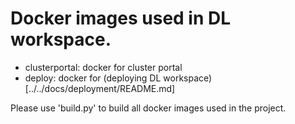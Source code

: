 # Docker images used in DL workspace. 

* clusterportal: docker for cluster portal
* deploy: docker for (deploying DL workspace)[../../docs/deployment/README.md]

Please use 'build.py' to build all docker images used in the project. 

